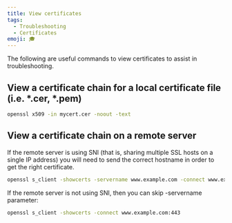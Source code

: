 ```yaml
---
title: View certificates
tags:
  - Troubleshooting
  - Certificates
emoji: 🎓
---
```


The following are useful commands to view certificates to assist in troubleshooting.

##  View a certificate chain for a local certificate file (i.e. *.cer, *.pem)

```bash
openssl x509 -in mycert.cer -noout -text
```

## View a certificate chain on a remote server

If the remote server is using SNI (that is, sharing multiple SSL hosts on a single IP address) you will need to send the correct hostname in order to get the right certificate.

```bash
openssl s_client -showcerts -servername www.example.com -connect www.example.com:443
```

If the remote server is not using SNI, then you can skip -servername parameter:

```bash
openssl s_client -showcerts -connect www.example.com:443
```
